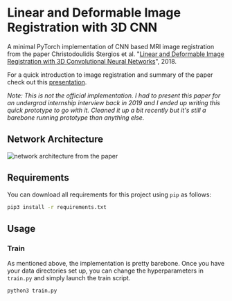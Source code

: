 # Linear and Deformable Image Registration with 3D CNN

A minimal PyTorch implementation of CNN based MRI image registration from the paper Christodoulidis Stergios et al. "[Linear and Deformable Image Registration with 3D Convolutional Neural Networks](https://arxiv.org/abs/1809.06226)", 2018.

For a quick introduction to image registration and summary of the paper check out this [presentation](./presentation/Presentation.pdf).

*Note: This is not the official implementation. I had to present this paper for an undergrad internship interview back in 2019 and I ended up writing this quick prototype to go with it. Cleaned it up a bit recently but it's still a barebone running prototype than anything else.*

## Network Architecture

![network architecture from the paper](./presentation/network_architecture.png "Network Architecture")

## Requirements

You can download all requirements for this project using `pip` as follows:

```sh
pip3 install -r requirements.txt
```

## Usage

### Train

As mentioned above, the implementation is pretty barebone. Once you have your data directories set up, you can change the hyperparameters in `train.py` and simply launch the train script.

```sh
python3 train.py
```
